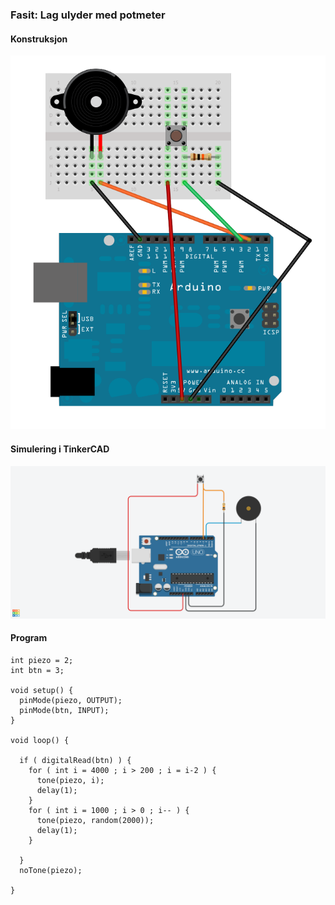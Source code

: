 ### Fasit: Lag ulyder med potmeter

#### Konstruksjon

![](./3_1_fasit.png)

#### Simulering i TinkerCAD

![](./PotmeterOgHoyttaler-fasit-tinkercad.png)


#### Program

```
int piezo = 2;
int btn = 3;

void setup() {
  pinMode(piezo, OUTPUT);
  pinMode(btn, INPUT);
}

void loop() {

  if ( digitalRead(btn) ) {
    for ( int i = 4000 ; i > 200 ; i = i-2 ) {
      tone(piezo, i);
      delay(1);
    }
    for ( int i = 1000 ; i > 0 ; i-- ) {
      tone(piezo, random(2000));
      delay(1);
    }

  }
  noTone(piezo);

} 
```

